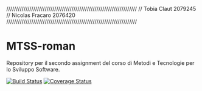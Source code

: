////////////////////////////////////////////////////////////////////
// Tobia Claut 2079245
// Nicolas Fracaro 2076420
////////////////////////////////////////////////////////////////////

# MTSS-roman
Repository per il secondo assignment del corso di Metodi e Tecnologie per lo Sviluppo Software.


[![Build Status](https://github.com/ibicso/roman-number/actions/workflows/build.yml/badge.svg?branch=develop)](https://github.com/ibicso/roman-number/actions/workflows/build.yml)
[![Coverage Status](https://coveralls.io/repos/github/ibicso/roman-number/badge.svg?branch=develop)](https://coveralls.io/github/ibicso/roman-number?branch=develop)
